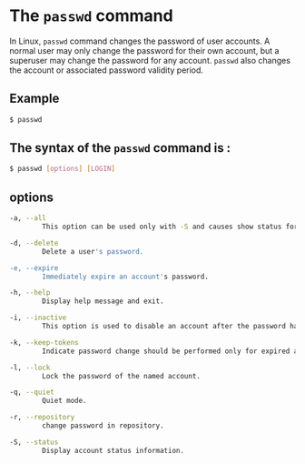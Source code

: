 
# The `passwd` command

In Linux, `passwd` command changes the password of user accounts. A normal user may only change the password for their own account, but a superuser may change the password for any account.
`passwd` also changes the account or associated password validity period.


## Example

```bash
$ passwd

```


## The syntax of the `passwd` command is :

```bash
$ passwd [options] [LOGIN]

```
## options

```bash
-a, --all
        This option can be used only with -S and causes show status for all users.

-d, --delete
        Delete a user's password.

-e, --expire
        Immediately expire an account's password.

-h, --help
        Display help message and exit.

-i, --inactive
        This option is used to disable an account after the password has been expired for a number of days.

-k, --keep-tokens
        Indicate password change should be performed only for expired authentication tokens (passwords).

-l, --lock
        Lock the password of the named account.

-q, --quiet
        Quiet mode.

-r, --repository
        change password in repository.

-S, --status
        Display account status information.                                                                        

```
